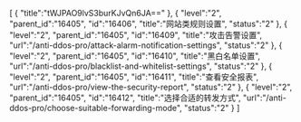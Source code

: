 [
	{
		"title":"tWJPAO9lvS3burKJvQn6JA=="
	},
	{
		"level":"2",
		"parent_id":"16405",
		"id":"16406",
		"title":"网站类规则设置",
		"status":"2"
	},
	{
		"level":"2",
		"parent_id":"16405",
		"id":"16409",
		"title":"攻击告警设置",
		"url":"/anti-ddos-pro/attack-alarm-notification-settings",
		"status":"2"
	},
	{
		"level":"2",
		"parent_id":"16405",
		"id":"16410",
		"title":"黑白名单设置",
		"url":"/anti-ddos-pro/blacklist-and-whitelist-settings",
		"status":"2"
	},
	{
		"level":"2",
		"parent_id":"16405",
		"id":"16411",
		"title":"查看安全报表",
		"url":"/anti-ddos-pro/view-the-security-report",
		"status":"2"
	},
	{
		"level":"2",
		"parent_id":"16405",
		"id":"16412",
		"title":"选择合适的转发方式",
		"url":"/anti-ddos-pro/choose-suitable-forwarding-mode",
		"status":"2"
	}
]
